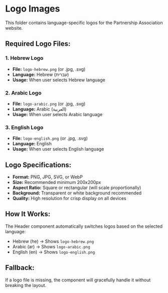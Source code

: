# Logo Images

This folder contains language-specific logos for the Partnership Association website.

## Required Logo Files:

### 1. Hebrew Logo
- **File:** `logo-hebrew.png` (or .jpg, .svg)
- **Language:** Hebrew (עברית)
- **Usage:** When user selects Hebrew language

### 2. Arabic Logo  
- **File:** `logo-arabic.png` (or .jpg, .svg)
- **Language:** Arabic (العربية)
- **Usage:** When user selects Arabic language

### 3. English Logo
- **File:** `logo-english.png` (or .jpg, .svg)
- **Language:** English
- **Usage:** When user selects English language

## Logo Specifications:

- **Format:** PNG, JPG, SVG, or WebP
- **Size:** Recommended minimum 200x200px
- **Aspect Ratio:** Square or rectangular (will scale proportionally)
- **Background:** Transparent or white background recommended
- **Quality:** High resolution for crisp display on all devices

## How It Works:

The Header component automatically switches logos based on the selected language:
- Hebrew (he) → Shows `logo-hebrew.png`
- Arabic (ar) → Shows `logo-arabic.png`  
- English (en) → Shows `logo-english.png`

## Fallback:

If a logo file is missing, the component will gracefully handle it without breaking the layout.
